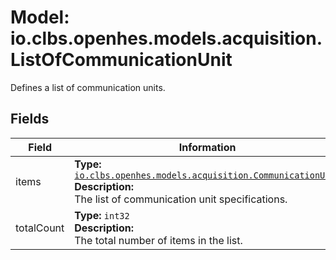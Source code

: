 # Model: io.clbs.openhes.models.acquisition.ListOfCommunicationUnit

Defines a list of communication units.

## Fields

| Field | Information |
| --- | --- |
| items | <b>Type:</b> [`io.clbs.openhes.models.acquisition.CommunicationUnit`](model-io-clbs-openhes-models-acquisition-communicationunit.md)<br><b>Description:</b><br>The list of communication unit specifications. |
| totalCount | <b>Type:</b> `int32`<br><b>Description:</b><br>The total number of items in the list. |

